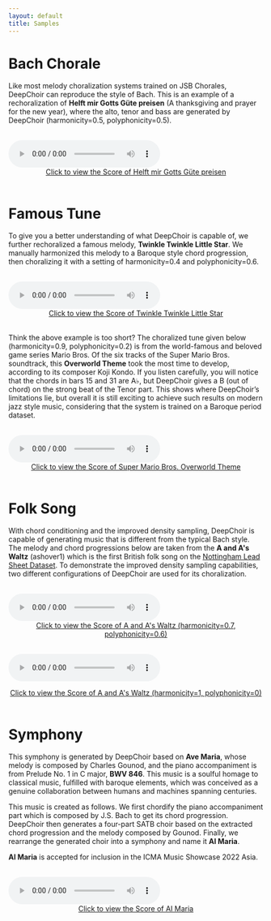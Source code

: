 ```yaml
---
layout: default
title: Samples
---
```


# Bach Chorale

Like most melody choralization systems trained on JSB Chorales, DeepChoir can reproduce the style of Bach. This is an example of a rechoralization of **Helft mir Gotts Güte preisen** (A thanksgiving and prayer for the new year), where the alto, tenor and bass are generated by DeepChoir (harmonicity=0.5, polyphonicity=0.5).

<br>
<audio id="audio_1" src="samples/bach_chorale/088-h0.5-p0.5.mp3" type="audio/mpeg" controls controlsList="nodownload">Your browser does not support the audio element.</audio>
<center><a id="score_1" href="samples/bach_chorale/088-h0.5-p0.5.pdf" target="_blank">Click to view the Score of Helft mir Gotts Güte preisen</a></center>
<br>

# Famous Tune
To give you a better understanding of what DeepChoir is capable of, we further rechoralized a famous melody, **Twinkle Twinkle Little Star**. We manually harmonized this melody to a Baroque style chord progression, then choralizing it with a setting of harmonicity=0.4 and polyphonicity=0.6.

<br>
<audio id="audio_2" src="samples/famous_tune/little star-h0.4-p0.6.mp3" type="audio/mpeg" controls controlsList="nodownload">Your browser does not support the audio element.</audio>
<center><a id="score_2" href="samples/famous_tune/little star-h0.4-p0.6.pdf" target="_blank">Click to view the Score of Twinkle Twinkle Little Star</a></center>
<br>  

Think the above example is too short? The choralized tune given below (harmonicity=0.9, polyphonicity=0.2) is from the world-famous and beloved game series Mario Bros. Of the six tracks of the Super Mario Bros. soundtrack, this **Overworld Theme** took the most time to develop, according to its composer Koji Kondo. If you listen carefully, you will notice that the chords in bars 15 and 31 are A♭, but DeepChoir gives a B (out of chord) on the strong beat of the Tenor part. This shows where DeepChoir’s limitations lie, but overall it is still exciting to achieve such results on modern jazz style music, considering that the system is trained on a Baroque period dataset.

<br>
<audio id="audio_3" src="samples/famous_tune/mario-h0.9-p-0.2.mp3" type="audio/mpeg" controls controlsList="nodownload">Your browser does not support the audio element.</audio>
<center><a id="score_3" href="samples/famous_tune/mario-h0.9-p-0.2.pdf" target="_blank">Click to view the Score of Super Mario Bros. Overworld Theme</a></center>
<br>  

# Folk Song
With chord conditioning and the improved density sampling, DeepChoir is capable of generating music that is different from the typical Bach style. The melody and chord progressions below are taken from the **A and A's Waltz** (ashover1) which is the first British folk song on the [Nottingham Lead Sheet Dataset](https://github.com/sander-wood/autoharmonizer). To demonstrate the improved density sampling capabilities, two different configurations of DeepChoir are used for its choralization.

<br>
<audio id="audio_4" src="samples/folk_song/ashover1-h0.7-p0.6.mp3" type="audio/mpeg" controls controlsList="nodownload">Your browser does not support the audio element.</audio>
<center><a id="score_4" href="samples/folk_song/ashover1-h0.7-p0.6.pdf" target="_blank">Click to view the Score of A and A's Waltz (harmonicity=0.7, polyphonicity=0.6)</a></center>
<br>

<audio id="audio_5" src="samples/folk_song/ashover1-h1-p0.mp3" type="audio/mpeg" controls controlsList="nodownload">Your browser does not support the audio element.</audio>
<center><a id="score_5" href="samples/folk_song/ashover1-h1-p0.pdf" target="_blank">Click to view the Score of A and A's Waltz (harmonicity=1, polyphonicity=0)</a></center>
<br>

# Symphony

This symphony is generated by DeepChoir based on **Ave Maria**, whose melody is composed by Charles Gounod, and the piano accompaniment is from Prelude No. 1 in C major, **BWV 846**. This music is a soulful homage to classical music, fulfilled with baroque elements, which was conceived as a genuine collaboration between humans and machines spanning centuries.

This music is created as follows. We first chordify the piano accompaniment part which is composed by J.S. Bach to get its chord progression. DeepChoir then generates a four-part SATB choir based on the extracted chord progression and the melody composed by Gounod. Finally, we rearrange the generated choir into a symphony and name it **AI Maria**.

**AI Maria** is accepted for inclusion in the ICMA Music Showcase 2022 Asia.

<br>
<audio id="audio_6" src="samples/symphony/AI Maria.mp3" type="audio/mpeg" controls controlsList="nodownload">Your browser does not support the audio element.</audio>
<center><a id="score_6" href="samples/symphony/AI Maria.pdf" target="_blank">Click to view the Score of AI Maria</a></center>
<br>

  
